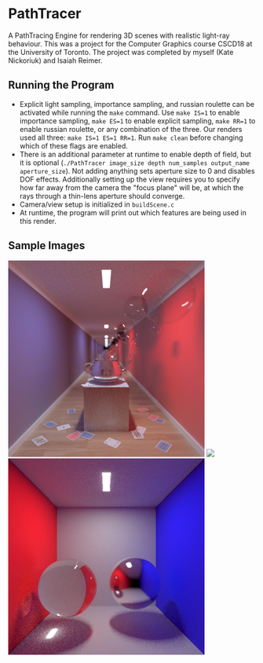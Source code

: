 # PathTracer
A PathTracing Engine for rendering 3D scenes with realistic light-ray behaviour. This was a project for the Computer Graphics course CSCD18 at the University of Toronto. The project was completed by myself (Kate Nickoriuk) and Isaiah Reimer.  

## Running the Program
- Explicit light sampling, importance sampling, and russian roulette can be activated while running the `make` command. Use `make IS=1` to enable importance sampling, `make ES=1` to enable explicit sampling, `make RR=1` to enable russian roulette, or any combination of the three. Our renders used all three: `make IS=1 ES=1 RR=1`. Run `make clean` before changing which of these flags are enabled.
- There is an additional parameter at runtime to enable depth of field, but it is optional (`./PathTracer image_size depth num_samples output_name aperture_size`). Not adding anything sets aperture size to 0 and disables DOF effects. Additionally setting up the view requires you to specify how far away from the camera the "focus plane" will be, at which the rays through a thin-lens aperture should converge.
- Camera/view setup is initialized in `buildScene.c`
- At runtime, the program will print out which features are being used in this render.

## Sample Images

<img src="/Renders/BubbleTea.png" width="400"/>
<img src="/Renders/SciFiCube.png" width="400"/>
<img src="/Renders/CornellBox.png" width="400"/>
